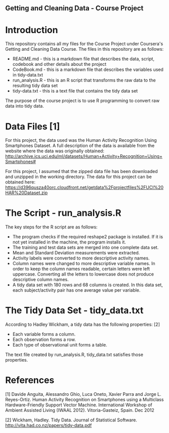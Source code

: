 ## Getting and Cleaning Data - Course Project

# Introduction

This repository contains all my files for the Course Project under Coursera's Getting and Cleaning Data
Course. The files in this repository are as follows:
* README.md - this is a markdown file that describes the data, script, codebook and other details about the project
* CodeBook.md - this is a markdown file that describes the variables used in tidy-data.txt
* run_analysis.R - this is an R script that transforms the raw data to the resulting tidy data set
* tidy-data.txt - this is a text file that contains the tidy data set

The purpose of the course project is to use R programming to convert raw data into tidy data.

# Data Files [1]

For this project, the data used was the Human Activity Recognition Using Smartphones Dataset. A full
description of the data is available from the website where the data was originally obtained: 
http://archive.ics.uci.edu/ml/datasets/Human+Activity+Recognition+Using+Smartphones#

For this project, I assumed that the zipped data file has been downloaded and unzipped in the 
working directory. The data for this project can be obtained here:
https://d396qusza40orc.cloudfront.net/getdata%2Fprojectfiles%2FUCI%20HAR%20Dataset.zip

# The Script - run_analysis.R

The key steps for the R script are as follows:

* The program checks if the required reshape2 package is installed. If it is not yet installed in the machine,
the program installs it.
* The training and test data sets are merged into one complete data set.
* Mean and Standard Deviation measurements were extracted.
* Activity labels were converted to more descriptive activity names.
* Column names were changed to more descriptive variable names. In order to keep the column names readable, 
certain letters were left uppercase. Converting all the letters to lowercase does not produce descriptive
column names.
* A tidy data set with 180 rows and 68 columns is created. In this data set, each subject/activity pair has one 
average value per variable.

# The Tidy Data Set - tidy_data.txt

According to Hadley Wickham, a tidy data has the following properties: [2]
* Each variable forms a column.
* Each observation forms a row.
* Each type of observational unit forms a table.

The text file created by run_analysis.R, tidy_data.txt satisfies those properties.


# References 
[1] Davide Anguita, Alessandro Ghio, Luca Oneto, Xavier Parra and Jorge L. Reyes-Ortiz.
Human Activity Recognition on Smartphones using a Multiclass Hardware-Friendly Support Vector Machine. 
International Workshop of Ambient Assisted Living (IWAAL 2012). Vitoria-Gasteiz, Spain. Dec 2012

[2] Wickham, Hadley. Tidy Data. Journal of Statistical Software.
http://vita.had.co.nz/papers/tidy-data.pdf